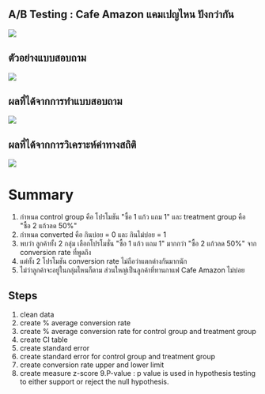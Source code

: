 ## A/B Testing : Cafe Amazon แคมเปญไหน ปังกว่ากัน

![](https://github.com/chetninphat/BADS7105-CRM-Analytics-and-Intelligence/blob/main/Homework%2009/ab1.jpg)



## ตัวอย่างแบบสอบถาม
![](https://github.com/chetninphat/BADS7105-CRM-Analytics-and-Intelligence/blob/main/Homework%2009/ab2.jpg)



## ผลที่ได้จากการทำแบบสอบถาม
![](https://github.com/chetninphat/BADS7105-CRM-Analytics-and-Intelligence/blob/main/Homework%2009/ab3.jpg)



## ผลที่ได้จากการวิเคราะห์ค่าทางสถิติ
![](https://github.com/chetninphat/BADS7105-CRM-Analytics-and-Intelligence/blob/main/Homework%2009/ab4.jpg)

# Summary
1. กำหนด control group คือ โปรโมชัน "ซื้อ 1 แก้ว แถม 1" และ treatment group คือ "ซื้อ 2 แก้วลด 50%"
2. กำหนด converted คือ กินบ่อย = 0 และ กินไม่บ่อย = 1
3. พบว่า ลูกค้าทั้ง 2 กลุ่ม เลือกโปรโมชั่น "ซื้อ 1 แก้ว แถม 1" มากกว่า "ซื้อ 2 แก้วลด 50%" จาก conversion rate ที่พูดถึง
4. แต่ทั้ง 2 โปรโมชัน conversion rate ไม่ถือว่าแตกต่างกันมากนัก
5. ไม่ว่าลูกค้าจะอยู่ในกลุ่มไหนก็ตาม ส่วนใหญ่เป็นลูกค้าที่ทานกาแฟ Cafe Amazon ไม่บ่อย

## Steps
1. clean data
2. create % average conversion rate 
3. create % average conversion rate for control group and treatment group  
4. create CI table
5. create standard error 
6. create standard error for control group and treatment group  
7. create conversion rate upper and lower limit 
8. create  measure z-score
9.P-value : p value is used in hypothesis testing to either support or reject the null hypothesis.
